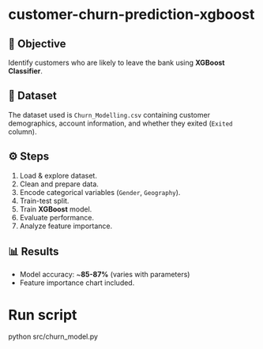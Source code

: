 # customer-churn-prediction-xgboost


## 📌 Objective
Identify customers who are likely to leave the bank using **XGBoost Classifier**.

## 📂 Dataset
The dataset used is `Churn_Modelling.csv` containing customer demographics, account information, and whether they exited (`Exited` column).

## ⚙ Steps
1. Load & explore dataset.
2. Clean and prepare data.
3. Encode categorical variables (`Gender`, `Geography`).
4. Train-test split.
5. Train **XGBoost** model.
6. Evaluate performance.
7. Analyze feature importance.

## 📊 Results
- Model accuracy: ~**85-87%** (varies with parameters)
- Feature importance chart included.




# Run script
python src/churn_model.py
